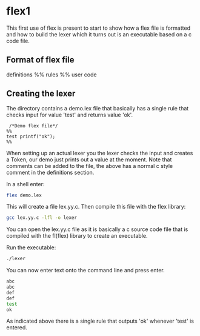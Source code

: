 # flex1
This first use of flex is present to start to show how a flex file is formatted and how to build the lexer which it turns out is an executable based on a c code file.

## Format of flex file

definitions
%%
rules
%%
user code

## Creating the lexer
The directory contains a demo.lex file that basically has a single rule that checks input for value 'test' and returns value 'ok'.

```
 /*Demo flex file*/
%%
test printf("ok");
%%
```
When setting up an actual lexer you the lexer checks the input and creates a Token, our demo just prints out a value at the moment. Note that comments can be added to the file, the above has a normal c style comment in the definitions section.

In a shell enter:

```bash
flex demo.lex
```

This will create a file lex.yy.c. Then compile this file with the flex library:
```bash
gcc lex.yy.c -lfl -o lexer
```
You can open the lex.yy.c file as it is basically a c source code file that is compiled with the fl(flex) library to create an executable.

Run the executable:
```bash
./lexer
```

You can now enter text onto the command line and press enter.
```bash
abc
abc
def
def
test
ok
```
As indicated above there is a single rule that outputs 'ok' whenever 'test' is entered.
